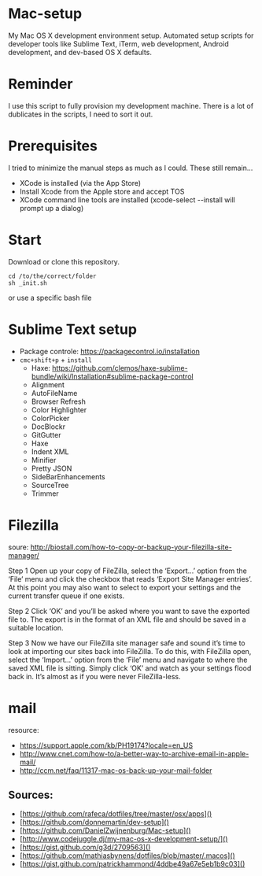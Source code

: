# Mac-setup

My Mac OS X development environment setup. Automated setup scripts for developer tools like Sublime Text, iTerm, web development, Android development, and dev-based OS X defaults.


# Reminder
I use this script to fully provision my development machine.
There is a lot of dublicates in the scripts, I need to sort it out.


# Prerequisites

I tried to minimize the manual steps as much as I could. These still remain...

- XCode is installed (via the App Store)
- Install Xcode from the Apple store and accept TOS
- XCode command line tools are installed (xcode-select --install will prompt up a dialog)


# Start 

Download or clone this repository.

```
cd /to/the/correct/folder
sh _init.sh
```

or use a specific bash file



# Sublime Text setup

- Package controle: <https://packagecontrol.io/installation>
- `cmc+shift+p` + `install`
    - Haxe: <https://github.com/clemos/haxe-sublime-bundle/wiki/Installation#sublime-package-control>
	- Alignment
	- AutoFileName
	- Browser Refresh
	- Color Highlighter
	- ColorPicker
	- DocBlockr
	- GitGutter
	- Haxe
	- Indent XML
	- Minifier
	- Pretty JSON
	- SideBarEnhancements
	- SourceTree
	- Trimmer



# Filezilla

soure: <http://biostall.com/how-to-copy-or-backup-your-filezilla-site-manager/>

Step 1
Open up your copy of FileZilla, select the ‘Export…’ option from the ‘File’ menu and click the checkbox that reads ‘Export Site Manager entries’. At this point you may also want to select to export your settings and the current transfer queue if one exists.

Step 2
Click ‘OK’ and you’ll be asked where you want to save the exported file to. The export is in the format of an XML file and should be saved in a suitable location.

Step 3
Now we have our FileZilla site manager safe and sound it’s time to look at importing our sites back into FileZilla. To do this, with FileZilla open, select the ‘Import…’ option from the ‘File’ menu and navigate to where the saved XML file is sitting. Simply click ‘OK’ and watch as your settings flood back in. It’s almost as if you were never FileZilla-less.


# mail

resource:

- <https://support.apple.com/kb/PH19174?locale=en_US>
- <http://www.cnet.com/how-to/a-better-way-to-archive-email-in-apple-mail/>
- <http://ccm.net/faq/11317-mac-os-back-up-your-mail-folder>

## Sources:

- [https://github.com/rafeca/dotfiles/tree/master/osx/apps]()
- [https://github.com/donnemartin/dev-setup]()
- [https://github.com/DanielZwijnenburg/Mac-setup]()
- [http://www.codejuggle.dj/my-mac-os-x-development-setup/]()
- [https://gist.github.com/g3d/2709563]()
- [https://github.com/mathiasbynens/dotfiles/blob/master/.macos]()
- [https://gist.github.com/patrickhammond/4ddbe49a67e5eb1b9c03]()
